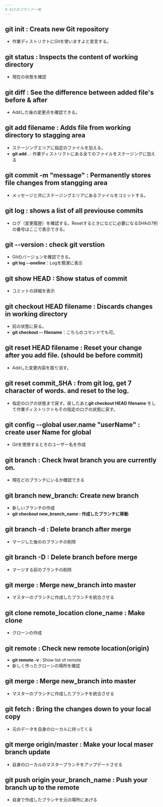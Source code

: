 ```yaml
---
# Gitのコマンド一覧
---
```


## git init : Creats new Git repository
 - 作業ディストリクトにGitを使いますよと宣言する。
 

## git status : Inspects the content of working directory
 - 現在の状態を確認
 
 
## git diff : See the difference between added file's before & after
 - Addした後の変更点を確認できる。


## git add filename : Adds file from working directory to stagging area
 - ステージングエリアに指定のファイルを加える。
 - **git add .** : 作業ディストリクトにある全てのファイルをステージングに加える


## git commit -m "message" : Permanently stores file changes from stangging area
 - メッセージと共にステージングエリアにあるファイルをコミットする。


## git log : shows a list of all previouse commits
 - ログ（変更履歴）を確認する。Resetするときになどに必要になるSHAの7桁の番号はここで表示できる。


## git --version : check git verstion
 - Gitのバージョンを確認できる。
 - **git log --oneline**：Logを簡潔に表示


## git show HEAD : Show status of commit
 - コミットの詳細を表示


## git checkout HEAD filename : Discards changes in working directory
 - 前の状態に戻る。
 - **git checkout -- filename**：こちらのコマンドでも可。
  

## git reset HEAD filename : Reset your change after you add file. (should be before commit)
 - Addした変更内容を取り消す。


## git reset commit_SHA : from git log, get 7 character of words. and reset to the log. 
 - 指定のログの状態まで戻す。戻したあと**git checkout HEAD filename** をして作業ディストリクトもその指定のログの状態に戻す。
 

## git config --global user.name "userName" : create user Name for global
 - Gitを使用するときのユーザー名を作成


## git branch : Check hwat branch you are currently on.
 - 現在どのブランチにいるか確認できる
 
 
## git branch new_branch: Create new branch
 - 新しいブランチの作成
 - **git checkout new_branch_name : 作成したブランチに移動**


## git branch -d : Delete branch after merge
 - マージした後ののブランチの削除
 
 
## git branch -D : Delete branch before merge
 - マージする前のブランチの削除
 
 
## git merge : Merge new_branch into master
 - マスターのブランチに作成したブランチを統合させる 


## git clone remote_location clone_name : Make clone
 - クローンの作成


## git remote : Check new remote location(origin)
 - **git remote -v** : Show list of remote
 - 新しく作ったクローンの場所を確認


## git merge : Merge new_branch into master
 - マスターのブランチに作成したブランチを統合させる 


## git fetch : Bring the changes down to your local copy
 - 元のデータを自身のローカルに持ってくる


## git merge origin/master : Make your local maser branch update
 - 自身のローカルのマスターブランチをアップデートさせる

## git push origin your_branch_name : Push your branch up to the remote
 - 自身で作成したブランチを元の場所にあげる  


 
 
 
 

